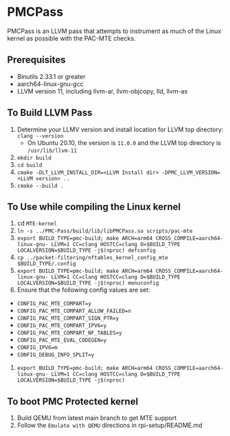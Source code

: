 PMCPass
=======

PMCPass is an LLVM pass that attempts to instrument as much of the Linux kernel
as possible with the PAC-MTE checks.

Prerequisites
-------------
* Binutils 2.33.1 or greater 
* aarch64-linux-gnu-gcc
* LLVM version 11, including llvm-ar, llvm-objcopy, lld, llvm-as

To Build LLVM Pass
------------------

1. Determine your LLMV version and install location for LLVM top directory: `clang --version`
   * On Ubuntu 20.10, the version is `11.0.0` and the LLVM top directory is
   `/usr/lib/llvm-11`
1. `mkdir build`
1. `cd build`
1. `cmake -DLT_LLVM_INSTALL_DIR=<LLVM Install dir> -DPMC_LLVM_VERSION=<LLVM
version> ..`
1. `cmake --build .`

To Use while compiling the Linux kernel
---------------------------------------

1. cd `MTE-kernel`
1. `ln -s ../PMC-Pass/build/lib/libPMCPass.so scripts/pac-mte`
1. `export BUILD_TYPE=pmc-build; make ARCH=arm64 CROSS_COMPILE=aarch64-linux-gnu- LLVM=1 CC=clang
HOSTCC=clang O=$BUILD_TYPE LOCALVERSION=$BUILD_TYPE -j$(nproc) defconfig`
1. `cp ../packet-filtering/nftables_kernel_config_mte $BUILD_TYPE/.config`
1. `export BUILD_TYPE=pmc-build; make ARCH=arm64 CROSS_COMPILE=aarch64-linux-gnu- LLVM=1 CC=clang
HOSTCC=clang O=$BUILD_TYPE LOCALVERSION=$BUILD_TYPE -j$(nproc) menuconfig`
1. Ensure that the following config values are set:
* `CONFIG_PAC_MTE_COMPART=y`
* `CONFIG_PAC_MTE_COMPART_ALLOW_FAILED=n`
* `CONFIG_PAC_MTE_COMPART_SIGN_PTR=y`
* `CONFIG_PAC_MTE_COMPART_IPV6=y`
* `CONFIG_PAC_MTE_COMPART_NF_TABLES=y`
* `CONFIG_PAC_MTE_EVAL_CODEGEN=y`
* `CONFIG_IPV6=m`
* `CONFIG_DEBUG_INFO_SPLIT=y`
1. `export BUILD_TYPE=pmc-build; make ARCH=arm64 CROSS_COMPILE=aarch64-linux-gnu- LLVM=1 CC=clang
HOSTCC=clang O=$BUILD_TYPE LOCALVERSION=$BUILD_TYPE -j$(nproc)`

To boot PMC Protected kernel
----------------------------

1. Build QEMU from latest main branch to get MTE support
1. Follow the `Emulate with QEMU` directions in rpi-setup/README.md
